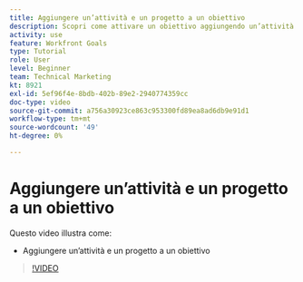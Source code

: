 ```yaml
---
title: Aggiungere un’attività e un progetto a un obiettivo
description: Scopri come attivare un obiettivo aggiungendo un’attività o un progetto in [!DNL Workfront Goals].
activity: use
feature: Workfront Goals
type: Tutorial
role: User
level: Beginner
team: Technical Marketing
kt: 8921
exl-id: 5ef96f4e-8bdb-402b-89e2-2940774359cc
doc-type: video
source-git-commit: a756a30923ce863c953300fd89ea8ad6db9e91d1
workflow-type: tm+mt
source-wordcount: '49'
ht-degree: 0%

---
```


# Aggiungere un’attività e un progetto a un obiettivo

Questo video illustra come:

* Aggiungere un’attività e un progetto a un obiettivo

>[!VIDEO](https://video.tv.adobe.com/v/335193/?quality=12&learn=on)
